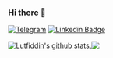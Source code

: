 ### Hi there 👋

[![Telegram](https://img.shields.io/badge/-Telegram-2CA5E0?style=flat-square&logo=telegram&logoColor=white)](https://t.me/shams1dinov)
[![Linkedin Badge](https://img.shields.io/badge/-LinkedIn-blue?style=flat-square&logo=Linkedin&logoColor=white&link=https://www.linkedin.com/in/yako-ism/)](https://www.linkedin.com/in/lutfiddin-shamsidinov-1ab457205)


<a href="https://github.com/lutfiddin-ux/github-readme-stats">
  <img align="center" src="https://github-readme-stats.vercel.app/api?username=lutfiddin-ux&include_all_commits=true&line_height=20&show_icons=true&theme=cobalt" alt="Lutfiddin's github stats" />
</a>

<a href="https://github.com/lutfiddin-ux/github-readme-stats">
  <img align="center" src="https://github-readme-stats.vercel.app/api/top-langs/?username=lutfiddin-ux&layout=compact&theme=cobalt" />
</a>

<!--
**lutfiddin-ux/lutfiddin-ux** is a ✨ _special_ ✨ repository because its `README.md` (this file) appears on your GitHub profile.

Here are some ideas to get you started:

- 🔭 I’m currently working on ...
- 🌱 I’m currently learning ...
- 👯 I’m looking to collaborate on ...
- 🤔 I’m looking for help with ...
- 💬 Ask me about ...
- 📫 How to reach me: ...
- 😄 Pronouns: ...
- ⚡ Fun fact: ...
-->
